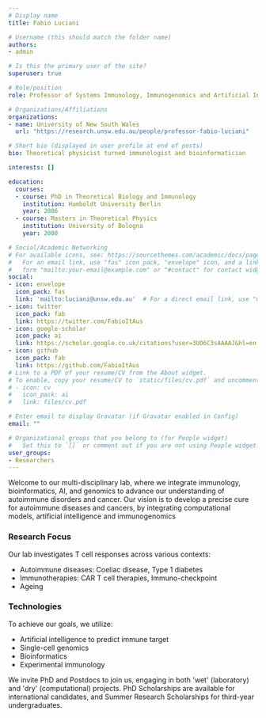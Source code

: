 ```yaml
---
# Display name
title: Fabio Luciani

# Username (this should match the folder name)
authors:
- admin

# Is this the primary user of the site?
superuser: true

# Role/position
role: Professor of Systems Immunology, Immunogenomics and Artificial Intelligence

# Organizations/Affiliations
organizations:
- name: University of New South Wales
  url: "https://research.unsw.edu.au/people/professor-fabio-luciani"

# Short bio (displayed in user profile at end of posts)
bio: Theoretical physicist turned immunologist and bioinformatician

interests: []

education:
  courses:
  - course: PhD in Theoretical Biology and Immunology 
    institution: Humboldt University Berlin
    year: 2006
  - course: Masters in Theoretical Physics
    institution: University of Bologna
    year: 2000

# Social/Academic Networking
# For available icons, see: https://sourcethemes.com/academic/docs/page-builder/#icons
#   For an email link, use "fas" icon pack, "envelope" icon, and a link in the
#   form "mailto:your-email@example.com" or "#contact" for contact widget.
social:
- icon: envelope
  icon_pack: fas
  link: 'mailto:luciani@unsw.edu.au'  # For a direct email link, use "mailto:test@example.org".
- icon: twitter
  icon_pack: fab
  link: https://twitter.com/FabioItAus
- icon: google-scholar
  icon_pack: ai
  link: https://scholar.google.co.uk/citations?user=3UO6C3sAAAAJ&hl=en
- icon: github
  icon_pack: fab
  link: https://github.com/FabioItAus
# Link to a PDF of your resume/CV from the About widget.
# To enable, copy your resume/CV to `static/files/cv.pdf` and uncomment the lines below.
# - icon: cv
#   icon_pack: ai
#   link: files/cv.pdf

# Enter email to display Gravatar (if Gravatar enabled in Config)
email: ""

# Organizational groups that you belong to (for People widget)
#   Set this to `[]` or comment out if you are not using People widget.
user_groups:
- Researchers
---
```


Welcome to our multi-disciplinary lab, where we integrate immunology, bioinformatics, AI, and genomics to advance our understanding of autoimmune disorders and cancer. 
Our vision is to develop a precise cure for autoimmune diseases and cancers, by integrating computational models, artificial intelligence and immunogenomics

### Research Focus

Our lab investigates T cell responses across various contexts:
- Autoimmune diseases: Coeliac disease, Type 1 diabetes 
- Immunotherapies: CAR T cell therapies, Immuno-checkpoint
- Ageing

### Technologies
To achieve our goals, we utilize:
- Artificial intelligence to predict immune target 
- Single-cell genomics
- Bioinformatics
- Experimental immunology

We invite PhD and Postdocs to join us, engaging in both 'wet' (laboratory) and 'dry' (computational) projects. PhD Scholarships are available for international candidates, and Summer Research Scholarships for third-year undergraduates.



